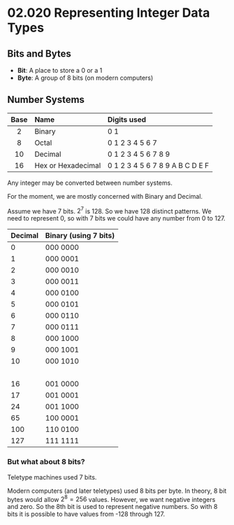 # 02.020 Representing Integer Data Types

## Bits and Bytes

* **Bit**:  A place to store a 0 or a 1
* **Byte**: A group of 8 bits (on modern computers)

## Number Systems

Base|Name|Digits used
:---:|:---|:---
2|Binary|0 1
8|Octal|0 1 2 3 4 5 6 7
10|Decimal|0 1 2 3 4 5 6 7 8 9
16|Hex or Hexadecimal|0 1 2 3 4 5 6 7 8 9 A B C D E F

Any integer may be converted between number systems.

For the moment, we are mostly concerned with Binary and Decimal.  

Assume we have 7 bits.  $2^7$ is 128.  So we have 128 distinct patterns.  We need to represent 0, so with 7 bits we could have any number from 0 to 127.

Decimal|Binary (using 7 bits)
:---|:---
0|000 0000
1|000 0001
2|000 0010
3|000 0011
4|000 0100
5|000 0101
6|000 0110
7|000 0111
8|000 1000
9|000 1001
10|000 1010
&nbsp;|&nbsp;
16|001 0000
17|001 0001
24|001 1000
65|100 0001
100|110 0100
127|111 1111

### But what about 8 bits?

Teletype machines used 7 bits.

Modern computers (and later teletypes) used 8 bits per byte.  In theory, 8 bit bytes would allow $2^8 = 256$ values.  However, we want negative integers and zero.  So the 8th bit is used to represent negative numbers.  So with 8 bits it is possible to have values from -128 through 127.
